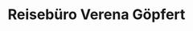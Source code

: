 ---
title: "Reisebüro Verena Göpfert"
url: /bischofsheim-i-d-rhoen/reisebuero-verena-goepfert/
shop: Reisebüro
---